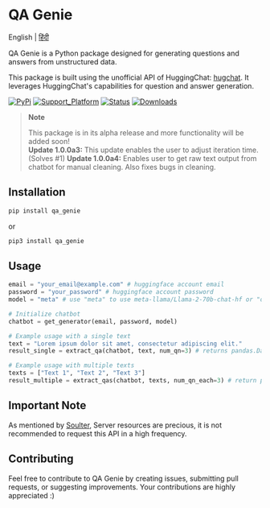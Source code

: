# QA Genie

English | [हिंदी](README_hi.md) 

QA Genie is a Python package designed for generating questions and answers from unstructured data.

This package is built using the unofficial API of HuggingChat: [hugchat](https://pypi.org/project/hugchat/). It leverages HuggingChat's capabilities for question and answer generation.


[![PyPi](https://img.shields.io/pypi/v/qa_genie.svg?logo=pypi&logoColor=white)](https://pypi.python.org/pypi/qa_genie)
[![Support_Platform](https://img.shields.io/badge/3.9+-%234ea94b.svg?logo=python&logoColor=white)](https://pypi.python.org/pypi/qa_genie)
[![Status](https://img.shields.io/badge/status-operational-%234ea94b.svg?logo=ok&logoColor=white)](https://pypi.python.org/pypi/qa_genie)
[![Downloads](https://static.pepy.tech/badge/qa_genie?logo=download&logoColor=white)](https://www.pepy.tech/projects/qa_genie)

> **Note**
>
> This package is in its alpha release and more functionality will be added soon! <br>
> **Update 1.0.0a3:** This update enables the user to adjust iteration time. (Solves #1) 
> **Update 1.0.0a4:** Enables user to get raw text output from chatbot for manual cleaning. Also fixes bugs in cleaning.


## Installation
```bash
pip install qa_genie
```
or
```bash
pip3 install qa_genie
```


## Usage
```python
email = "your_email@example.com" # huggingface account email
password = "your_password" # huggingface account password
model = "meta" # use "meta" to use meta-llama/Llama-2-70b-chat-hf or "oasst" to use OpenAssistant/oasst-sft-6-llama-30b

# Initialize chatbot
chatbot = get_generator(email, password, model)

# Example usage with a single text
text = "Lorem ipsum dolor sit amet, consectetur adipiscing elit."
result_single = extract_qa(chatbot, text, num_qn=3) # returns pandas.DataFrame with num_qn questions and answers

# Example usage with multiple texts
texts = ["Text 1", "Text 2", "Text 3"]
result_multiple = extract_qas(chatbot, texts, num_qn_each=3) # return pandas.DataFrame with num_qn_each questions and answers generated for each text
```

## Important Note
As mentioned by [Soulter](github.com/Soulter), Server resources are precious, it is not recommended to request this API in a high frequency.

## Contributing
Feel free to contribute to QA Genie by creating issues, submitting pull requests, or suggesting improvements. Your contributions are highly appreciated :)

